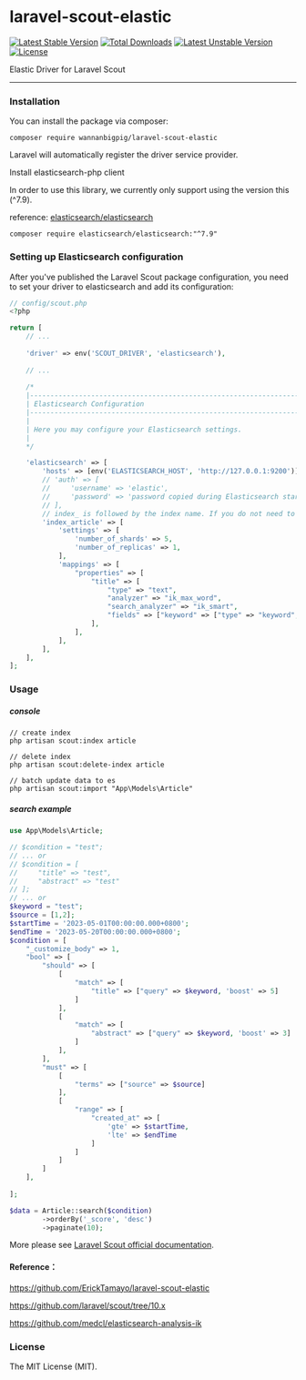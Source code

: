 # laravel-scout-elastic

[![Latest Stable Version](http://poser.pugx.org/wannanbigpig/laravel-scout-elastic/v)](https://packagist.org/packages/wannanbigpig/laravel-scout-elastic) [![Total Downloads](http://poser.pugx.org/wannanbigpig/laravel-scout-elastic/downloads)](https://packagist.org/packages/wannanbigpig/laravel-scout-elastic) [![Latest Unstable Version](http://poser.pugx.org/wannanbigpig/laravel-scout-elastic/v/unstable)](https://packagist.org/packages/wannanbigpig/laravel-scout-elastic) [![License](http://poser.pugx.org/wannanbigpig/laravel-scout-elastic/license)](https://packagist.org/packages/wannanbigpig/laravel-scout-elastic) 

Elastic Driver for Laravel Scout

--- 

### Installation
You can install the package via composer:

```shell
composer require wannanbigpig/laravel-scout-elastic
```

Laravel will automatically register the driver service provider.

Install elasticsearch-php client

In order to use this library, we currently only support using the version this (^7.9).

reference: [elasticsearch/elasticsearch](https://github.com/elastic/elasticsearch-php/tree/7.9)

```shell
composer require elasticsearch/elasticsearch:"^7.9"
```

### Setting up Elasticsearch configuration
After you've published the Laravel Scout package configuration, you need to set your driver to elasticsearch and add its configuration:
```php
// config/scout.php
<?php

return [
    // ...
    
    'driver' => env('SCOUT_DRIVER', 'elasticsearch'),
    
    // ...
    
    /*
    |--------------------------------------------------------------------------
    | Elasticsearch Configuration
    |--------------------------------------------------------------------------
    |
    | Here you may configure your Elasticsearch settings.
    |
    */

    'elasticsearch' => [
        'hosts' => [env('ELASTICSEARCH_HOST', 'http://127.0.0.1:9200')],
        // 'auth' => [
        //     'username' => 'elastic',
        //     'password' => 'password copied during Elasticsearch start',
        // ],
        // index_ is followed by the index name. If you do not need to customize the index analyzer, skip the following Settings
        'index_article' => [
            'settings' => [
                'number_of_shards' => 5,
                'number_of_replicas' => 1,
            ],
            'mappings' => [
                "properties" => [
                    "title" => [
                        "type" => "text",
                        "analyzer" => "ik_max_word",
                        "search_analyzer" => "ik_smart",
                        "fields" => ["keyword" => ["type" => "keyword", "ignore_above" => 256]],
                    ],
                ],
            ],
        ],
    ],
];
```
### Usage
##### console
```shell
// create index
php artisan scout:index article

// delete index
php artisan scout:delete-index article

// batch update data to es
php artisan scout:import "App\Models\Article"

```
##### search example
```php
use App\Models\Article;

// $condition = "test";
// ... or
// $condition = [
//     "title" => "test",
//     "abstract" => "test"
// ];
// ... or
$keyword = "test";
$source = [1,2];
$startTime = '2023-05-01T00:00:00.000+0800';
$endTime = '2023-05-20T00:00:00.000+0800';
$condition = [
    "_customize_body" => 1,
    "bool" => [
        "should" => [
            [
                "match" => [
                    "title" => ["query" => $keyword, 'boost' => 5]
                ]
            ],
            [
                "match" => [
                    "abstract" => ["query" => $keyword, 'boost' => 3]
                ]
            ],
        ],
        "must" => [
            [
                "terms" => ["source" => $source]
            ],
            [
                "range" => [
                    "created_at" => [
                        'gte' => $startTime,
                        'lte' => $endTime
                    ]
                ]
            ]
        ]
    ],
     
];

$data = Article::search($condition)
        ->orderBy('_score', 'desc')
        ->paginate(10);
```
More please see [Laravel Scout official documentation](https://laravel.com/docs/10.x/scout).

#### Reference：
https://github.com/ErickTamayo/laravel-scout-elastic

https://github.com/laravel/scout/tree/10.x

https://github.com/medcl/elasticsearch-analysis-ik
### License
The MIT License (MIT).